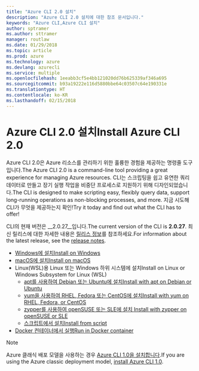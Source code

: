 ```yaml
---
title: "Azure CLI 2.0 설치"
description: "Azure CLI 2.0 설치에 대한 참조 문서입니다."
keywords: "Azure CLI,Azure CLI 설치"
author: sptramer
ms.author: sttramer
manager: routlaw
ms.date: 01/29/2018
ms.topic: article
ms.prod: azure
ms.technology: azure
ms.devlang: azurecli
ms.service: multiple
ms.openlocfilehash: 1eeabb3cf5e4bb121020dd76b625339af346a695
ms.sourcegitcommit: b93a19222e116d5880bbe64c03507c64e190331e
ms.translationtype: HT
ms.contentlocale: ko-KR
ms.lasthandoff: 02/15/2018
---
```

# <a name="install-azure-cli-20"></a><span data-ttu-id="0bf83-104">Azure CLI 2.0 설치</span><span class="sxs-lookup"><span data-stu-id="0bf83-104">Install Azure CLI 2.0</span></span>

<span data-ttu-id="0bf83-105">Azure CLI 2.0은 Azure 리소스를 관리하기 위한 훌륭한 경험을 제공하는 명령줄 도구입니다.</span><span class="sxs-lookup"><span data-stu-id="0bf83-105">The Azure CLI 2.0 is a command-line tool providing a great experience for managing Azure resources.</span></span> <span data-ttu-id="0bf83-106">CLI는 스크립팅을 쉽고 유연한 쿼리 데이터로 만들고 장기 실행 작업을 비중단 프로세스로 지원하기 위해 디자인되었습니다.</span><span class="sxs-lookup"><span data-stu-id="0bf83-106">The CLI is designed to make scripting easy, flexibly query data, support long-running operations as non-blocking processes, and more.</span></span> <span data-ttu-id="0bf83-107">지금 시도해 CLI가 무엇을 제공하는지 확인!</span><span class="sxs-lookup"><span data-stu-id="0bf83-107">Try it today and find out what the CLI has to offer!</span></span>

<span data-ttu-id="0bf83-108">CLI의 현재 버전은 __2.0.27__입니다.</span><span class="sxs-lookup"><span data-stu-id="0bf83-108">The current version of the CLI is __2.0.27__.</span></span> <span data-ttu-id="0bf83-109">최신 릴리스에 대한 자세한 내용은 [릴리스 정보](release-notes-azure-cli.md)를 참조하세요.</span><span class="sxs-lookup"><span data-stu-id="0bf83-109">For information about the latest release, see the [release notes](release-notes-azure-cli.md).</span></span>

* [<span data-ttu-id="0bf83-110">Windows에 설치</span><span class="sxs-lookup"><span data-stu-id="0bf83-110">Install on Windows</span></span>](install-azure-cli-windows.md)
* [<span data-ttu-id="0bf83-111">macOS에 설치</span><span class="sxs-lookup"><span data-stu-id="0bf83-111">Install on macOS</span></span>](install-azure-cli-macos.md)
* <span data-ttu-id="0bf83-112">Linux(WSL)용 Linux 또는 Windows 하위 시스템에 설치</span><span class="sxs-lookup"><span data-stu-id="0bf83-112">Install on Linux or Windows Subsystem for Linux (WSL)</span></span>
  * [<span data-ttu-id="0bf83-113">apt를 사용하여 Debian 또는 Ubuntu에 설치</span><span class="sxs-lookup"><span data-stu-id="0bf83-113">Install with apt on Debian or Ubuntu</span></span>](install-azure-cli-apt.md)
  * [<span data-ttu-id="0bf83-114">yum을 사용하여 RHEL, Fedora 또는 CentOS에 설치</span><span class="sxs-lookup"><span data-stu-id="0bf83-114">Install with yum on RHEL, Fedora, or CentOS </span></span>](install-azure-cli-yum.md)
  * [<span data-ttu-id="0bf83-115">zypper를 사용하여 openSUSE 또는 SLE에 설치 </span><span class="sxs-lookup"><span data-stu-id="0bf83-115">Install with zypper on openSUSE or SLE </span></span>](install-azure-cli-zypper.md)
  * [<span data-ttu-id="0bf83-116">스크립트에서 설치</span><span class="sxs-lookup"><span data-stu-id="0bf83-116">Install from script</span></span>](install-azure-cli-linux.md)
* [<span data-ttu-id="0bf83-117">Docker 컨테이너에서 실행</span><span class="sxs-lookup"><span data-stu-id="0bf83-117">Run in Docker container</span></span>](run-azure-cli-docker.md)

> [!NOTE]
> <span data-ttu-id="0bf83-118">Azure 클래식 배포 모델을 사용하는 경우 [Azure CLI 1.0을 설치합니다](/azure/cli-install-nodejs).</span><span class="sxs-lookup"><span data-stu-id="0bf83-118">If you are using the Azure classic deployment model, [install Azure CLI 1.0](/azure/cli-install-nodejs).</span></span>

